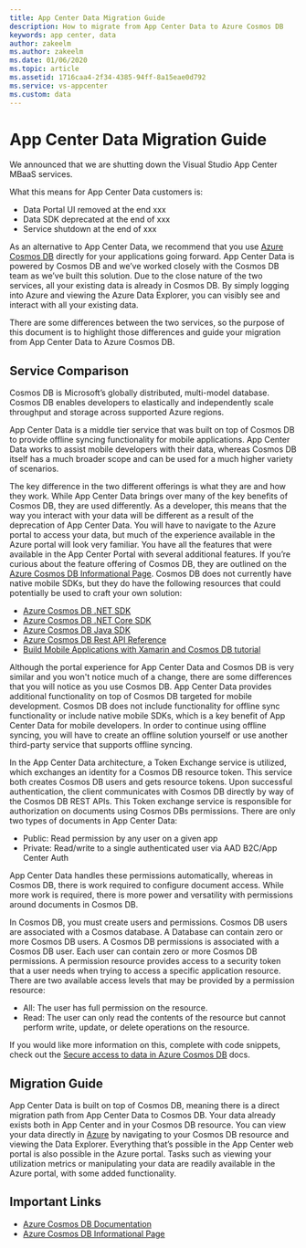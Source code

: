 ```yaml
---
title: App Center Data Migration Guide
description: How to migrate from App Center Data to Azure Cosmos DB
keywords: app center, data
author: zakeelm
ms.author: zakeelm
ms.date: 01/06/2020
ms.topic: article
ms.assetid: 1716caa4-2f34-4385-94ff-8a15eae0d792
ms.service: vs-appcenter
ms.custom: data
---
```


# App Center Data Migration Guide

We announced that we are shutting down the Visual Studio App Center MBaaS services.

What this means for App Center Data customers is:

* Data Portal UI removed at the end xxx
* Data SDK deprecated at the end of xxx
* Service shutdown at the end of xxx

As an alternative to App Center Data, we recommend that you use [Azure Cosmos DB](https://docs.microsoft.com/azure/cosmos-db/) directly for your applications going forward. App Center Data is powered by Cosmos DB and we’ve worked closely with the Cosmos DB team as we’ve built this solution. Due to the close nature of the two services, all your existing data is already in Cosmos DB. By simply logging into Azure and viewing the Azure Data Explorer, you can visibly see and interact with all your existing data.  

There are some differences between the two services, so the purpose of this document is to highlight those differences and guide your migration from App Center Data to Azure Cosmos DB.  

## Service Comparison

Cosmos DB is Microsoft’s globally distributed, multi-model database. Cosmos DB enables developers to elastically and independently scale throughput and storage across supported Azure regions.  

App Center Data is a middle tier service that was built on top of Cosmos DB to provide offline syncing functionality for mobile applications. App Center Data works to assist mobile developers with their data, whereas Cosmos DB itself has a much broader scope and can be used for a much higher variety of scenarios.

The key difference in the two different offerings is what they are and how they work. While App Center Data brings over many of the key benefits of Cosmos DB, they are used differently. As a developer, this means that the way you interact with your data will be different as a result of the deprecation of App Center Data.  You will have to navigate to the Azure portal to access your data, but much of the experience available in the Azure portal will look very familiar. You have all the features that were available in the App Center Portal with several additional features. If you’re curious about the feature offering of Cosmos DB, they are outlined on the [Azure Cosmos DB Informational Page](https://azure.microsoft.com/services/cosmos-db/]). Cosmos DB does not currently have native mobile SDKs, but they do have the following resources that could potentially be used to craft your own solution:

* [Azure Cosmos DB .NET SDK](https://docs.microsoft.com/azure/cosmos-db/sql-api-sdk-dotnet)
* [Azure Cosmos DB .NET Core SDK](https://docs.microsoft.com/azure/cosmos-db/sql-api-sdk-dotnet-core)
* [Azure Cosmos DB Java SDK](https://docs.microsoft.com/azure/cosmos-db/sql-api-sdk-java)
* [Azure Cosmos DB Rest API Reference](https://docs.microsoft.com/rest/api/cosmos-db/)
* [Build Mobile Applications with Xamarin and Cosmos DB tutorial](https://docs.microsoft.com/en-us/azure/cosmos-db/mobile-apps-with-xamarin)

Although the portal experience for App Center Data and Cosmos DB is very similar and you won't notice much of a change, there are some differences that you will notice as you use Cosmos DB.  App Center Data provides additional functionality on top of Cosmos DB targeted for mobile development. Cosmos DB does not include functionality for offline sync functionality or include native mobile SDKs, which is a key benefit of App Center Data for mobile developers. In order to continue using offline syncing, you will have to create an offline solution yourself or use another third-party service that supports offline syncing.

In the App Center Data architecture, a Token Exchange service is utilized, which exchanges an identity for a Cosmos DB resource token. This service both creates Cosmos DB users and gets resource tokens. Upon successful authentication, the client communicates with Cosmos DB directly by way of the Cosmos DB REST APIs. This Token exchange service is responsible for authorization on documents using Cosmos DBs permissions. There are only two types of documents in App Center Data:

* Public: Read permission by any user on a given app
* Private: Read/write to a single authenticated user via AAD B2C/App Center Auth

App Center Data handles these permissions automatically, whereas in Cosmos DB, there is work required to configure document access.  While more work is required, there is more power and versatility with permissions around documents in Cosmos DB. 

In Cosmos DB, you must create users and permissions. Cosmos DB users are associated with a Cosmos database. A Database can contain zero or more Cosmos DB users. A Cosmos DB permissions is associated with a Cosmos DB user. Each user can contain zero or more Cosmos DB permissions. A permission resource provides access to a security token that a user needs when trying to access a specific application resource. There are two available access levels that may be provided by a permission resource:

* All: The user has full permission on the resource. 
* Read: The user can only read the contents of the resource but cannot perform write, update, or delete operations on the resource.

 If you would like more information on this, complete with code snippets, check out the [Secure access to data in Azure Cosmos DB](https://docs.microsoft.com/azure/cosmos-db/secure-access-to-data) docs.

## Migration Guide

App Center Data is built on top of Cosmos DB, meaning there is a direct migration path from App Center Data to Cosmos DB. Your data already exists both in App Center and in your Cosmos DB resource. You can view your data directly in [Azure](https://portal.azure.com/) by navigating to your Cosmos DB resource and viewing the Data Explorer. Everything that’s possible in the App Center web portal is also possible in the Azure portal. Tasks such as viewing your utilization metrics or manipulating your data are readily available in the Azure portal, with some added functionality.  

## Important Links

* [Azure Cosmos DB Documentation](https://docs.microsoft.com/azure/cosmos-db/)
* [Azure Cosmos DB Informational Page](https://azure.microsoft.com/services/cosmos-db/)
